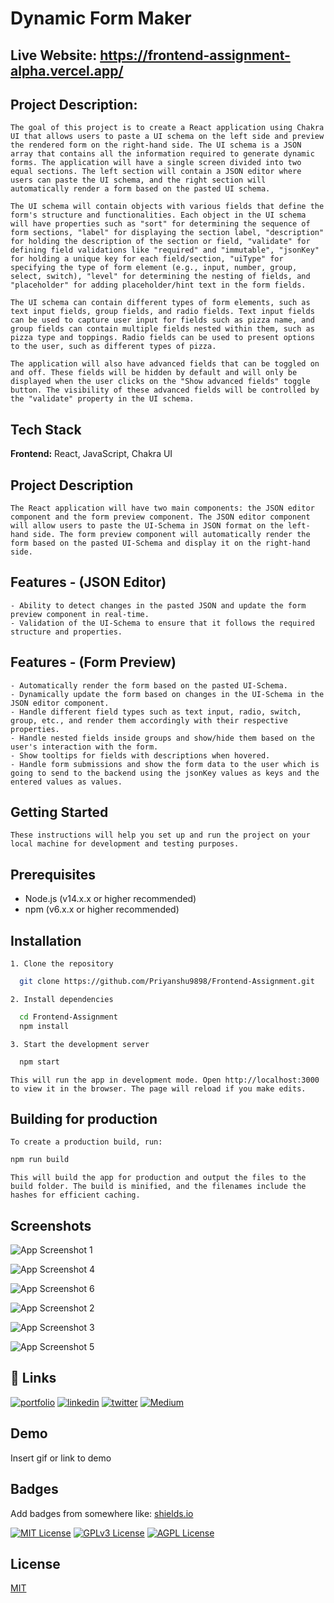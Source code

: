 
# Dynamic Form Maker

## Live Website: https://frontend-assignment-alpha.vercel.app/

## Project Description:

    The goal of this project is to create a React application using Chakra UI that allows users to paste a UI schema on the left side and preview the rendered form on the right-hand side. The UI schema is a JSON array that contains all the information required to generate dynamic forms. The application will have a single screen divided into two equal sections. The left section will contain a JSON editor where users can paste the UI schema, and the right section will automatically render a form based on the pasted UI schema.

    The UI schema will contain objects with various fields that define the form's structure and functionalities. Each object in the UI schema will have properties such as "sort" for determining the sequence of form sections, "label" for displaying the section label, "description" for holding the description of the section or field, "validate" for defining field validations like "required" and "immutable", "jsonKey" for holding a unique key for each field/section, "uiType" for specifying the type of form element (e.g., input, number, group, select, switch), "level" for determining the nesting of fields, and "placeholder" for adding placeholder/hint text in the form fields.

    The UI schema can contain different types of form elements, such as text input fields, group fields, and radio fields. Text input fields can be used to capture user input for fields such as pizza name, and group fields can contain multiple fields nested within them, such as pizza type and toppings. Radio fields can be used to present options to the user, such as different types of pizza.

    The application will also have advanced fields that can be toggled on and off. These fields will be hidden by default and will only be displayed when the user clicks on the "Show advanced fields" toggle button. The visibility of these advanced fields will be controlled by the "validate" property in the UI schema.


## Tech Stack

**Frontend:** React, JavaScript, Chakra UI

## Project Description
    The React application will have two main components: the JSON editor component and the form preview component. The JSON editor component will allow users to paste the UI-Schema in JSON format on the left-hand side. The form preview component will automatically render the form based on the pasted UI-Schema and display it on the right-hand side.

## Features - (JSON Editor)

    - Ability to detect changes in the pasted JSON and update the form preview component in real-time.
    - Validation of the UI-Schema to ensure that it follows the required structure and properties.
## Features - (Form Preview)

    - Automatically render the form based on the pasted UI-Schema.
    - Dynamically update the form based on changes in the UI-Schema in the JSON editor component.
    - Handle different field types such as text input, radio, switch, group, etc., and render them accordingly with their respective properties.
    - Handle nested fields inside groups and show/hide them based on the user's interaction with the form.
    - Show tooltips for fields with descriptions when hovered.
    - Handle form submissions and show the form data to the user which is going to send to the backend using the jsonKey values as keys and the entered values as values.

## Getting Started
    These instructions will help you set up and run the project on your local machine for development and testing purposes.

## Prerequisites
- Node.js (v14.x.x or higher recommended)
- npm (v6.x.x or higher recommended)

## Installation

    1. Clone the repository
```bash
  git clone https://github.com/Priyanshu9898/Frontend-Assignment.git

```

    2. Install dependencies 
```bash
  cd Frontend-Assignment
  npm install
```


    3. Start the development server
```bash
  npm start
```

    This will run the app in development mode. Open http://localhost:3000 to view it in the browser. The page will reload if you make edits.

## Building for production
    To create a production build, run:

```bash
npm run build
```

    This will build the app for production and output the files to the build folder. The build is minified, and the filenames include the hashes for efficient caching.




## Screenshots

![App Screenshot 1](https://i.postimg.cc/FH9QNtQG/React-App-Brave-25-04-2023-13-22-09.png)

![App Screenshot 4](https://i.postimg.cc/zG0YfdzN/React-App-Brave-25-04-2023-13-22-13.png)

![App Screenshot 6](https://i.postimg.cc/kgdgShPt/Priyanshu9898-Frontend-Assignment-Brave-25-04-2023-13-22-32.png)

![App Screenshot 2](https://i.postimg.cc/FK6ty7kn/React-App-Brave-25-04-2023-13-23-12.png)

![App Screenshot 3](https://i.postimg.cc/SKRFYWRM/React-App-Brave-25-04-2023-13-23-19.png)

![App Screenshot 5](https://i.postimg.cc/nz9y0pvV/React-App-Brave-25-04-2023-13-23-26.png)




## 🔗 Links
[![portfolio](https://img.shields.io/badge/my_portfolio-000?style=for-the-badge&logo=ko-fi&logoColor=white)](https://github.com/Priyanshu9898/)
[![linkedin](https://img.shields.io/badge/linkedin-0A66C2?style=for-the-badge&logo=linkedin&logoColor=white)](https://www.linkedin.com/in/priyanshumalaviya/)
[![twitter](https://img.shields.io/badge/twitter-1DA1F2?style=for-the-badge&logo=twitter&logoColor=white)](https://twitter.com/Priyanshu2281)
[![Medium](https://img.shields.io/badge/medum-1DA1F2?style=for-the-badge&logo=medium&logoColor=black)](https://medium.com/@priyanshumalaviya9210)
## Demo

Insert gif or link to demo


## Badges

Add badges from somewhere like: [shields.io](https://shields.io/)

[![MIT License](https://img.shields.io/badge/License-MIT-green.svg)](https://choosealicense.com/licenses/mit/)
[![GPLv3 License](https://img.shields.io/badge/License-GPL%20v3-yellow.svg)](https://opensource.org/licenses/)
[![AGPL License](https://img.shields.io/badge/license-AGPL-blue.svg)](http://www.gnu.org/licenses/agpl-3.0)


## License

[MIT](https://choosealicense.com/licenses/mit/)

